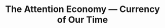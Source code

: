---
title: The Attention Economy — Currency of Our Time
tags: [Internet, Social Media, Attention Economy, Focus, Technology]
style: border
color: warning
description: A critical overview of the mechanisms shaping the Internet
external_url: https://medium.com/illumination/the-attention-economy-currency-of-our-time-b2975dd13953
---